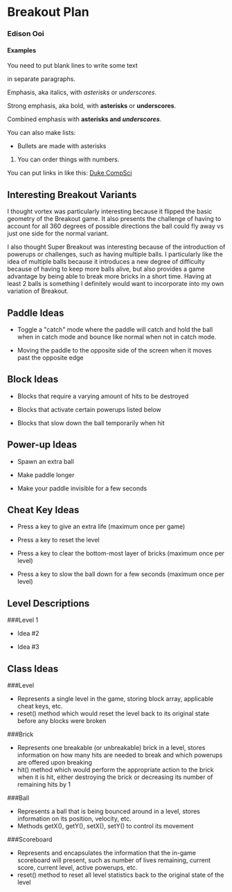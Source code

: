 # Breakout Plan
### Edison Ooi

#### Examples

You need to put blank lines to write some text

in separate paragraphs.


Emphasis, aka italics, with *asterisks* or _underscores_.

Strong emphasis, aka bold, with **asterisks** or __underscores__.

Combined emphasis with **asterisks and _underscores_**.


You can also make lists:
* Bullets are made with asterisks
1. You can order things with numbers.


You can put links in like this: [Duke CompSci](https://www.cs.duke.edu)



## Interesting Breakout Variants

I thought vortex was particularly interesting because it flipped the basic
geometry of the Breakout game. It also presents the challenge of having
to account for all 360 degrees of possible directions the ball could fly
away vs just one side for the normal variant.

I also thought Super Breakout was interesting because of the introduction
of powerups or challenges, such as having multiple balls. I particularly
like the idea of multiple balls because it introduces a new degree of
difficulty because of having to keep more balls alive, but also provides
a game advantage by being able to break more bricks in a short time. Having
at least 2 balls is something I definitely would want to incorporate into
my own variation of Breakout.

## Paddle Ideas

 * Toggle a "catch" mode where the paddle will catch and hold the
ball when in catch mode and bounce like normal when not in catch mode.

 * Moving the paddle to the opposite side of the screen when it
moves past the opposite edge


## Block Ideas

 * Blocks that require a varying amount of hits to be destroyed

 * Blocks that activate certain powerups listed below

 * Blocks that slow down the ball temporarily when hit
 
## Power-up Ideas

 * Spawn an extra ball

 * Make paddle longer

 * Make your paddle invisible for a few seconds


## Cheat Key Ideas

 * Press a key to give an extra life (maximum once per game)

 * Press a key to reset the level 

 * Press a key to clear the bottom-most layer of bricks (maximum
once per level)

 * Press a key to slow the ball down for a few seconds (maximum
once per level)


## Level Descriptions

###Level 1


 * Idea #2

 * Idea #3


## Class Ideas

###Level
* Represents a single level in the game, storing block array,
applicable cheat keys, etc.
* reset() method which would reset the level back to its
original state before any blocks were broken

###Brick
* Represents one breakable (or unbreakable) brick in a level,
stores information on how many hits are needed to break and
which powerups are offered upon breaking
* hit() method which would perform the appropriate action to
the brick when it is hit, either destroying the brick or decreasing
its number of remaining hits by 1

###Ball
* Represents a ball that is being bounced around in a level,
stores information on its position, velocity, etc.
* Methods getX(), getY(), setX(), setY() to control its movement

###Scoreboard
* Represents and encapsulates the information that the in-game
scoreboard will present, such as number of lives remaining,
current score, current level, active powerups, etc.
* reset() method to reset all level statistics back to the
original state of the level


